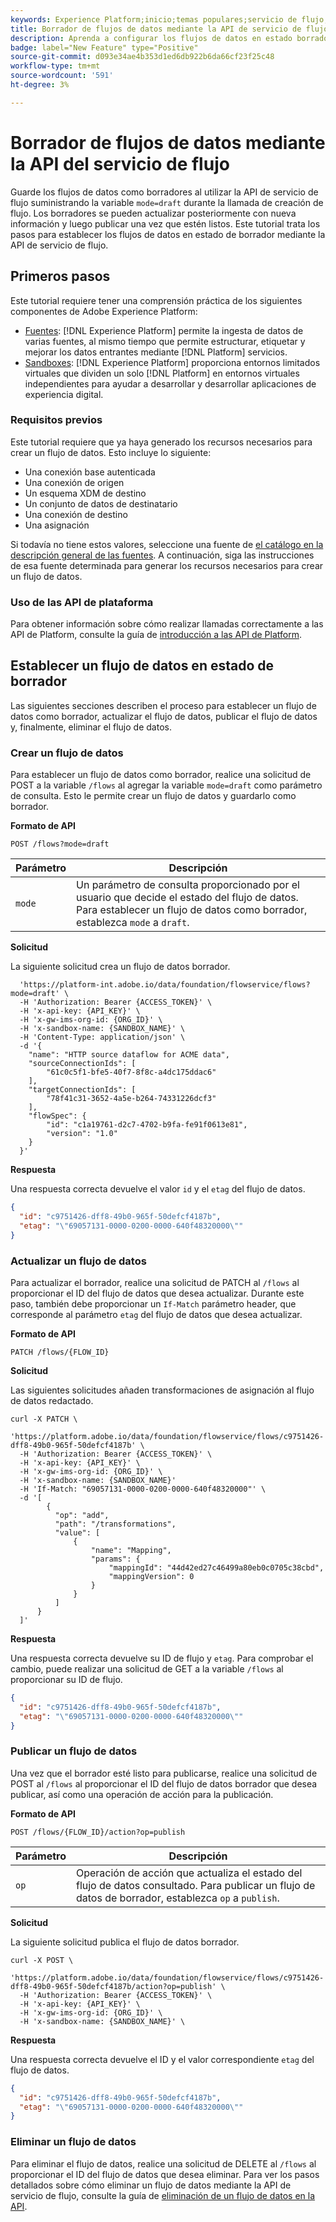 ```yaml
---
keywords: Experience Platform;inicio;temas populares;servicio de flujo;
title: Borrador de flujos de datos mediante la API de servicio de flujo
description: Aprenda a configurar los flujos de datos en estado borrador mediante la API de servicio de flujo.
badge: label="New Feature" type="Positive"
source-git-commit: d093e34ae4b353d1ed6db922b6da66cf23f25c48
workflow-type: tm+mt
source-wordcount: '591'
ht-degree: 3%

---
```


# Borrador de flujos de datos mediante la API del servicio de flujo

Guarde los flujos de datos como borradores al utilizar la API de servicio de flujo suministrando la variable `mode=draft` durante la llamada de creación de flujo. Los borradores se pueden actualizar posteriormente con nueva información y luego publicar una vez que estén listos. Este tutorial trata los pasos para establecer los flujos de datos en estado de borrador mediante la API de servicio de flujo.

## Primeros pasos

Este tutorial requiere tener una comprensión práctica de los siguientes componentes de Adobe Experience Platform:

* [Fuentes](../../home.md): [!DNL Experience Platform] permite la ingesta de datos de varias fuentes, al mismo tiempo que permite estructurar, etiquetar y mejorar los datos entrantes mediante [!DNL Platform] servicios.
* [Sandboxes](../../../sandboxes/home.md): [!DNL Experience Platform] proporciona entornos limitados virtuales que dividen un solo [!DNL Platform] en entornos virtuales independientes para ayudar a desarrollar y desarrollar aplicaciones de experiencia digital.

### Requisitos previos

Este tutorial requiere que ya haya generado los recursos necesarios para crear un flujo de datos. Esto incluye lo siguiente:

* Una conexión base autenticada
* Una conexión de origen
* Un esquema XDM de destino
* Un conjunto de datos de destinatario
* Una conexión de destino
* Una asignación

Si todavía no tiene estos valores, seleccione una fuente de [el catálogo en la descripción general de las fuentes](../../home.md). A continuación, siga las instrucciones de esa fuente determinada para generar los recursos necesarios para crear un flujo de datos.

### Uso de las API de plataforma

Para obtener información sobre cómo realizar llamadas correctamente a las API de Platform, consulte la guía de [introducción a las API de Platform](../../../landing/api-guide.md).

## Establecer un flujo de datos en estado de borrador

Las siguientes secciones describen el proceso para establecer un flujo de datos como borrador, actualizar el flujo de datos, publicar el flujo de datos y, finalmente, eliminar el flujo de datos.

### Crear un flujo de datos

Para establecer un flujo de datos como borrador, realice una solicitud de POST a la variable `/flows` al agregar la variable `mode=draft` como parámetro de consulta. Esto le permite crear un flujo de datos y guardarlo como borrador.

**Formato de API**

```http
POST /flows?mode=draft
```

| Parámetro | Descripción |
| --- | --- |
| `mode` | Un parámetro de consulta proporcionado por el usuario que decide el estado del flujo de datos. Para establecer un flujo de datos como borrador, establezca `mode` a `draft`. |

**Solicitud**

La siguiente solicitud crea un flujo de datos borrador.

```shell
  'https://platform-int.adobe.io/data/foundation/flowservice/flows?mode=draft' \
  -H 'Authorization: Bearer {ACCESS_TOKEN}' \
  -H 'x-api-key: {API_KEY}' \
  -H 'x-gw-ims-org-id: {ORG_ID}' \
  -H 'x-sandbox-name: {SANDBOX_NAME}' \
  -H 'Content-Type: application/json' \
  -d '{
    "name": "HTTP source dataflow for ACME data",
    "sourceConnectionIds": [
        "61c0c5f1-bfe5-40f7-8f8c-a4dc175ddac6"
    ],
    "targetConnectionIds": [
        "78f41c31-3652-4a5e-b264-74331226dcf3"
    ],
    "flowSpec": {
        "id": "c1a19761-d2c7-4702-b9fa-fe91f0613e81",
        "version": "1.0"
    }
  }'
```

**Respuesta**

Una respuesta correcta devuelve el valor `id` y el `etag` del flujo de datos.

```json
{
  "id": "c9751426-dff8-49b0-965f-50defcf4187b",
  "etag": "\"69057131-0000-0200-0000-640f48320000\""
}
```

### Actualizar un flujo de datos

Para actualizar el borrador, realice una solicitud de PATCH al `/flows` al proporcionar el ID del flujo de datos que desea actualizar. Durante este paso, también debe proporcionar un `If-Match` parámetro header, que corresponde al parámetro `etag` del flujo de datos que desea actualizar.

**Formato de API**

```http
PATCH /flows/{FLOW_ID}
```

**Solicitud**

Las siguientes solicitudes añaden transformaciones de asignación al flujo de datos redactado.

```shell
curl -X PATCH \
  'https://platform.adobe.io/data/foundation/flowservice/flows/c9751426-dff8-49b0-965f-50defcf4187b' \
  -H 'Authorization: Bearer {ACCESS_TOKEN}' \
  -H 'x-api-key: {API_KEY}' \
  -H 'x-gw-ims-org-id: {ORG_ID}' \
  -H 'x-sandbox-name: {SANDBOX_NAME}'
  -H 'If-Match: "69057131-0000-0200-0000-640f48320000"' \
  -d '[
        {
          "op": "add",
          "path": "/transformations",
          "value": [
              {
                  "name": "Mapping",
                  "params": {
                      "mappingId": "44d42ed27c46499a80eb0c0705c38cbd",
                      "mappingVersion": 0
                  }
              }
          ]
      }
  ]'
```

**Respuesta**

Una respuesta correcta devuelve su ID de flujo y `etag`. Para comprobar el cambio, puede realizar una solicitud de GET a la variable `/flows` al proporcionar su ID de flujo.

```json
{
  "id": "c9751426-dff8-49b0-965f-50defcf4187b",
  "etag": "\"69057131-0000-0200-0000-640f48320000\""
}
```

### Publicar un flujo de datos

Una vez que el borrador esté listo para publicarse, realice una solicitud de POST al `/flows` al proporcionar el ID del flujo de datos borrador que desea publicar, así como una operación de acción para la publicación.

**Formato de API**

```http
POST /flows/{FLOW_ID}/action?op=publish
```

| Parámetro | Descripción |
| --- | --- |
| `op` | Operación de acción que actualiza el estado del flujo de datos consultado. Para publicar un flujo de datos de borrador, establezca `op` a `publish`. |

**Solicitud**

La siguiente solicitud publica el flujo de datos borrador.

```shell
curl -X POST \
  'https://platform.adobe.io/data/foundation/flowservice/flows/c9751426-dff8-49b0-965f-50defcf4187b/action?op=publish' \
  -H 'Authorization: Bearer {ACCESS_TOKEN}' \
  -H 'x-api-key: {API_KEY}' \
  -H 'x-gw-ims-org-id: {ORG_ID}' \
  -H 'x-sandbox-name: {SANDBOX_NAME}' \
```

**Respuesta**

Una respuesta correcta devuelve el ID y el valor correspondiente `etag` del flujo de datos.

```json
{
  "id": "c9751426-dff8-49b0-965f-50defcf4187b",
  "etag": "\"69057131-0000-0200-0000-640f48320000\""
}
```

### Eliminar un flujo de datos

Para eliminar el flujo de datos, realice una solicitud de DELETE al `/flows` al proporcionar el ID del flujo de datos que desea eliminar. Para ver los pasos detallados sobre cómo eliminar un flujo de datos mediante la API de servicio de flujo, consulte la guía de [eliminación de un flujo de datos en la API](./delete-dataflows.md).